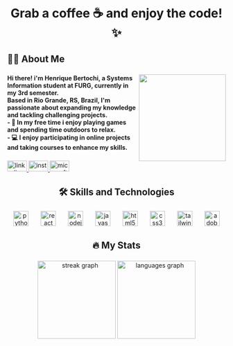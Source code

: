 <h1 align="center">Grab a coffee ☕ and enjoy the code!✨</h1>

###

<h2 align="left">👩‍💻  About Me</h2>

###

<img align="right" height="200" src="https://github.com/user-attachments/assets/fe294f5c-81bf-4a80-9a5d-339fe1871356"  />

###

<h4 align="left">Hi there! i'm Henrique Bertochi, a Systems Information student at FURG, currently in my 3rd semester.<br>Based in Rio Grande, RS, Brazil, I'm passionate about expanding my knowledge and tackling challenging projects.<br>- 🌳 In my free time i enjoy playing games and spending time outdoors to relax.<br>- 💻 I enjoy participating in online projects and taking courses to enhance my skills.</h4>

###

<div align="left">
  <a href="https://www.linkedin.com/in/henrique-bertochi-grigol-6270b327a/" target="_blank">
    <img src="https://raw.githubusercontent.com/maurodesouza/profile-readme-generator/master/src/assets/icons/social/linkedin/default.svg" width="45" height="25" alt="linkedin logo"  />
  </a>
  <a href="https://www.instagram.com/_henriquebg/" target="_blank">
    <img src="https://raw.githubusercontent.com/maurodesouza/profile-readme-generator/master/src/assets/icons/social/instagram/default.svg" width="45" height="25" alt="instagram logo"  />
  </a>
  <a href="mailto:henriquebg.bg@outlook.com">
    <img src="(https://raw.githubusercontent.com/maurodesouza/profile-readme-generator/master/src/assets/icons/social/microsoft-outlook/default.svg)" width="45" height="25" alt="microsoft-outlook logo" target="_blank">
  </a>
</div>

###

<h2 align="center">🛠 Skills and Technologies</h2>

###

<div align="center">
  <img src="https://skillicons.dev/icons?i=py" height="35" alt="python logo"  />
  <img width="20" />
  <img src="https://skillicons.dev/icons?i=react" height="35" alt="react logo"  />
  <img width="20" />
  <img src="https://skillicons.dev/icons?i=nodejs" height="35" alt="nodejs logo"  />
  <img width="20" />
  <img src="https://skillicons.dev/icons?i=js" height="35" alt="javascript logo"  />
  <img width="20" />
  <img src="https://cdn.jsdelivr.net/gh/devicons/devicon/icons/html5/html5-original.svg" height="35" alt="html5 logo"  />
  <img width="20" />
  <img src="https://skillicons.dev/icons?i=css" height="35" alt="css3 logo"  />
  <img width="20" />
  <img src="https://skillicons.dev/icons?i=tailwind" height="35" alt="tailwindcss logo"  />
  <img width="20" />
  <img src="https://skillicons.dev/icons?i=ps" height="35" alt="adobephotoshop logo"  />
</div>

###

<h2 align="center">🔥 My Stats</h2>

###

<div align="center">
  <img src="https://streak-stats.demolab.com?user=henriquebertochi&locale=en&mode=daily&theme=dark&hide_border=false&border_radius=5&order=3" height="180" alt="streak graph"  />
  <img src="https://github-readme-stats.vercel.app/api/top-langs?username=henriquebertochi&locale=en&hide_title=false&layout=compact&card_width=320&langs_count=6&theme=dark&hide_border=false&order=2" height="180" alt="languages graph"  />
</div>

###
